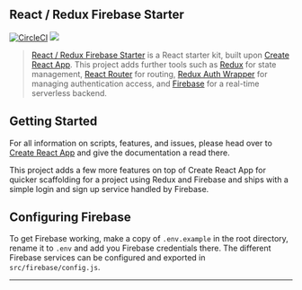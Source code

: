 ## React / Redux Firebase Starter
[![CircleCI](https://circleci.com/gh/MHanslo/react-firebase-starter.svg?style=shield)](https://circleci.com/gh/MHanslo/react-firebase-starter)
![](https://david-dm.org/MHanslo/react-firebase-starter.svg)
> [React / Redux Firebase Starter](https://github.com/MHanslo/react-firebase-starter)
> is a React starter kit, built upon [Create React App](https://github.com/facebookincubator/create-react-app).
> This project adds further tools such as [Redux](https://github.com/reactjs/redux)
> for state management, [React Router](https://github.com/ReactTraining/react-router)
> for routing, [Redux Auth Wrapper](https://github.com/mjrussell/redux-auth-wrapper)
> for managing authentication access,
> and [Firebase](https://firebase.google.com/) for a real-time serverless backend.

## Getting Started

For all information on scripts, features, and issues, please head over to
[Create React App](https://github.com/facebookincubator/create-react-app) and
give the documentation a read there.<br>

This project adds a few more features on top of Create React App for quicker
scaffolding for a project using Redux and Firebase and ships with a simple
login and sign up service handled by Firebase.

## Configuring Firebase
To get Firebase working, make a copy of `.env.example` in the root directory,
rename it to `.env` and add you Firebase credentials there. The different
Firebase services can be configured and exported in `src/firebase/config.js`.

---
